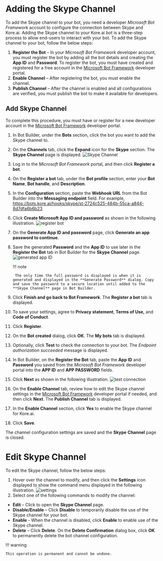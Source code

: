# Adding the Skype Channel

To add the Skype channel to your bot, you need a developer _Microsoft Bot Framework_ account to configure the connection between Skype and Kore.ai. Adding the Skype channel to your Kore.ai bot is a three-step process to allow end-users to interact with your bot. To add the Skype channel to your bot, follow the below steps:



1. **Register the Bot** – In your _Microsoft Bot Framework_ developer account, you must register the bot by adding all the bot details and creating the **App ID** and **Password**. To register the bot, you must have created and registered for a free account in the [Microsoft Bot Framework](https://dev.botframework.com/) developer portal.
2. **Enable Channel** – After registering the bot, you must enable the channel.
3. **Publish Channel** – After the channel is enabled and all configurations are verified, you must publish the bot to make it available for developers.


## Add Skype Channel

To complete this procedure, you must have or register for a new developer account in the [Microsoft Bot Framework](https://dev.botframework.com/) developer portal.

1. In Bot Builder, under the **Bots** section, click the bot you want to add the Skype channel to.
2. On the **Channels** tab, click the **Expand** icon for the **Skype** section. The **Skype Channel** page is displayed.
![Skype Channel](../images/Skype-Channel1.png "Skype Channel")

3. Log in to the _Microsoft Bot Framework_ portal, and then click **Register a bot**.
4. On the **Register a bot** tab, under the **Bot profile** section, enter your **Bot Name**, **Bot handle**, and **Description**.
5. In the **Configuration** section, paste the **Webhook URL** from the Bot Builder into the **Messaging endpoint** field. For example, https://bots.kore.ai/hooks/skype/st-2724c525-484b-55ca-a844-8d7dfa6b6b23
6. Click **Create Microsoft App ID and password** as shown in the following illustration.
![register bot](../images/Skype-Channel2.png "register bot")

7. On the **Generate App ID and password** page, click **Generate an app password to continue**.
8. Save the generated **Password** and the **App ID** to use later in the **Register the Bot** tab in Bot Builder for the **Skype Channel** page.
![generated app ID](../images/Skype-Channel3.png "generated app ID")

      !!! note

        The only time the full password is displayed is when it is generated and displayed in the **Generate Password** dialog. Copy and save the password to a secure location until added to the **Skype Channel** page in Bot Builder.

9. Click **Finish and go back to Bot Framework**. The **Register a bot** tab is displayed.
10. To save your settings, agree to **Privacy statement**, **Terms of Use,** and **Code of Conduct**.
11. Click **Register**.
12. On the **Bot created** dialog, click **OK**. The **My bots** tab is displayed.
13. Optionally, click **Test** to check the connection to your bot. The _Endpoint authorization succeeded_ message is displayed.
14. In Bot Builder, on the **Register the Bot** tab, paste the **App ID** and **Password** you saved from the _Microsoft Bot Framework_ developer portal into the **APP ID** and **APP PASSWORD** fields.
15. Click **Next** as shown in the following illustration.
![test connection](../images/Skype-Channel3.png "test connection")


16. On the **Enable Channel** tab, review how to edit the Skype channel settings in the [Microsoft Bot Framework](https://dev.botframework.com/) developer portal if needed, and then click **Next**. The **Publish Channel** tab is displayed.
17.  In the **Enable Channel** section, click **Yes** to enable the Skype channel for Kore.ai.
18. Click **Save**.

The channel configuration settings are saved and the **Skype** **Channel** page is closed.


# Edit Skype Channel

To edit the Skype channel, follow the below steps:


1. Hover over the channel to modify, and then click the **Settings** icon displayed to show the command menu displayed in the following illustration.
![settings](../images/Skype-Channel4.png "settings")
2. Select one of the following commands to modify the channel:
  * **Edit** – Click to open the **Skype Channel** page.
  * **Disable/Enable** – Click **Disable** to temporarily disable the use of the Skype channel for your bot.
  * **Enable** - When the channel is disabled, click **Enable** to enable use of the Skype channel.
  * **Delete** – Click **Delete**. On the **Delete Confirmation** dialog box, click **OK** to permanently delete the bot channel configuration.

!!! warning

    This operation is permanent and cannot be undone.
